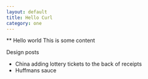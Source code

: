 ```yaml
---
layout: default
title: Hello Curl
category: one
---
```


** Hello world
This is some content

Design posts
 - China adding lottery tickets to the back of receipts
 - Huffmans sauce

